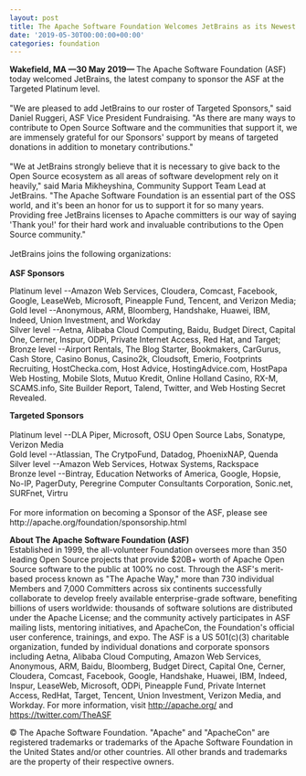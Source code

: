 ```yaml
---
layout: post
title: The Apache Software Foundation Welcomes JetBrains as its Newest Targeted Sponsor
date: '2019-05-30T00:00:00+00:00'
categories: foundation
---
```

<div><strong>Wakefield, MA —30 May 2019— </strong>The Apache Software Foundation (ASF) today welcomed JetBrains, the latest company to sponsor the ASF at the Targeted Platinum level.</div> 
  <div><br /></div> 
  <div>&quot;We are pleased to add JetBrains to our roster of Targeted Sponsors,&quot; said Daniel Ruggeri, ASF Vice President Fundraising. &quot;As there are many ways to contribute to Open Source Software and the communities that support it, we are immensely grateful for our Sponsors' support by means of targeted donations in addition to monetary contributions.&quot;</div> 
  <div><br /></div> 
  <div>&quot;We at JetBrains strongly believe that it is necessary to give back to the Open Source ecosystem as all areas of software development rely on it heavily,&quot; said Maria Mikheyshina, Community Support Team Lead at JetBrains. &quot;The Apache Software Foundation is an essential part of the OSS world, and it's been an honor for us to support it for so many years. Providing free JetBrains licenses to Apache committers is our way of saying 'Thank you!' for their hard work and invaluable contributions to the Open Source community.&quot;</div> 
  <div><br /></div> 
  <div>JetBrains joins the following organizations:</div> 
  <div><br /></div> 
  <div><strong>ASF Sponsors</strong></div> 
  <div> 
    <p>Platinum level --Amazon Web Services, Cloudera, Comcast, Facebook, Google, LeaseWeb, Microsoft, Pineapple Fund, Tencent, and Verizon Media;<br />Gold level --Anonymous, ARM, Bloomberg, Handshake, Huawei, IBM, Indeed, Union Investment, and Workday <br />Silver level --Aetna, Alibaba Cloud Computing, Baidu, Budget Direct, Capital One, Cerner, Inspur, ODPi, Private Internet Access, Red Hat, and Target;<br />Bronze level --Airport Rentals, The Blog Starter, Bookmakers, CarGurus, Cash Store, Casino Bonus, Casino2k, Cloudsoft, Emerio, Footprints Recruiting, HostChecka.com, Host Advice, HostingAdvice.com, HostPapa Web Hosting, Mobile Slots, Mutuo Kredit, Online Holland Casino, RX-M, SCAMS.info, Site Builder Report, Talend, Twitter, and Web Hosting Secret Revealed.</p> 
  </div> 
  <div><strong>Targeted Sponsors</strong></div> 
  <div><br /></div> 
  <div>Platinum level --DLA Piper, Microsoft, OSU Open Source Labs, Sonatype, Verizon Media</div> 
  <div>Gold level --Atlassian, The CrytpoFund, Datadog, PhoenixNAP, Quenda</div> 
  <div>Silver level --Amazon Web Services, Hotwax Systems, Rackspace</div> 
  <div>Bronze level --Bintray, Education Networks of America, Google, Hopsie, No-IP, PagerDuty, Peregrine Computer Consultants Corporation, Sonic.net, SURFnet, Virtru</div> 
  <div><br /></div> 
  <div>For more information on becoming a Sponsor of the ASF, please see http://apache.org/foundation/sponsorship.html</div> 
  <p><strong>About The Apache Software Foundation (ASF)<br /></strong>Established in 1999, the all-volunteer Foundation oversees more than 350 leading Open Source projects that provide $20B+ worth of Apache Open Source software to the public at 100% no cost. Through the ASF's merit-based process known as &quot;The Apache Way,&quot; more than 730 individual Members and 7,000 Committers across six continents successfully collaborate to develop freely available enterprise-grade software, benefiting billions of users worldwide: thousands of software solutions are distributed under the Apache License; and the community actively participates in ASF mailing lists, mentoring initiatives, and ApacheCon, the Foundation's official user conference, trainings, and expo. The ASF is a US 501(c)(3) charitable organization, funded by individual donations and corporate sponsors including Aetna, Alibaba Cloud Computing, Amazon Web Services, Anonymous, ARM, Baidu, Bloomberg, Budget Direct, Capital One, Cerner, Cloudera, Comcast, Facebook, Google, Handshake, Huawei, IBM, Indeed, Inspur, LeaseWeb, Microsoft, ODPi, Pineapple Fund, Private Internet Access, RedHat, Target, Tencent, Union Investment, Verizon Media, and Workday.&nbsp;For more information, visit <a href="http://apache.org/">http://apache.org/</a> and <a href="https://twitter.com/TheASF">https://twitter.com/TheASF</a> </p> 
  <p>© The Apache Software Foundation. &quot;Apache&quot; and &quot;ApacheCon&quot; are registered trademarks or trademarks of the Apache Software Foundation in the United States and/or other countries. All other brands and trademarks are the property of their respective owners.&nbsp;</p>
